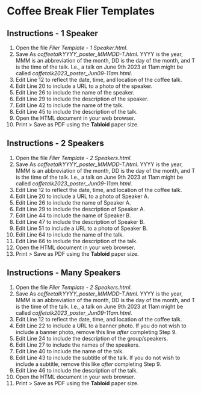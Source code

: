 # Coffee Break Flier Templates

## Instructions - 1 Speaker
1. Open the file *Flier Template - 1 Speaker.html*.
2. Save As *coffeetalkYYYY_poster_MMMDD-T.html*. YYYY is the year, MMM is an abbreviation of the month, DD is the day of the month, and T is the time of the talk. I.e., a talk on June 9th 2023 at 11am might be called *coffetalk2023_poster_Jun09-11am.html*.
3. Edit Line 12 to reflect the date, time, and location of the coffee talk.
4. Edit Line 20 to include a URL to a photo of the speaker.
5. Edit Line 26 to include the name of the speaker.
6. Edit Line 29 to include the description of the speaker.
7. Edit Line 42 to include the name of the talk.
8. Edit Line 45 to include the description of the talk.
9. Open the HTML document in your web browser.
10. Print > Save as PDF using the **Tabloid** paper size.

## Instructions - 2 Speakers
1. Open the file *Flier Template - 2 Speakers.html*.
2. Save As *coffeetalkYYYY_poster_MMMDD-T.html*. YYYY is the year, MMM is an abbreviation of the month, DD is the day of the month, and T is the time of the talk. I.e., a talk on June 9th 2023 at 11am might be called *coffetalk2023_poster_Jun09-11am.html*.
3. Edit Line 12 to reflect the date, time, and location of the coffee talk.
4. Edit Line 20 to include a URL to a photo of Speaker A.
5. Edit Line 26 to include the name of Speaker A.
6. Edit Line 29 to include the description of Speaker A.
7. Edit Line 44 to include the name of Speaker B.
8. Edit Line 47 to include the description of Speaker B.
9. Edit Line 51 to include a URL to a photo of Speaker B.
10. Edit Line 64 to include the name of the talk.
11. Edit Line 66 to include the description of the talk.
12. Open the HTML document in your web browser.
13. Print > Save as PDF using the **Tabloid** paper size.

## Instructions - Many Speakers
1. Open the file *Flier Template - 2 Speakers.html*.
2. Save As *coffeetalkYYYY_poster_MMMDD-T.html*. YYYY is the year, MMM is an abbreviation of the month, DD is the day of the month, and T is the time of the talk. I.e., a talk on June 9th 2023 at 11am might be called *coffetalk2023_poster_Jun09-11am.html*.
3. Edit Line 12 to reflect the date, time, and location of the coffee talk.
4. Edit Line 22 to include a URL to a banner photo. If you do not wish to include a banner photo, remove this line *after* completing Step 9.
5. Edit Line 24 to include the description of the group/speakers.
6. Edit Line 27 to include the names of the speakers.
7. Edit Line 40 to include the name of the talk.
8. Edit Line 43 to include the subtitle of the talk. If you do not wish to include a subtitle, remove this like *after* completing Step 9.
9. Edit Line 46 to include the description of the talk.
10. Open the HTML document in your web browser.
11. Print > Save as PDF using the **Tabloid** paper size.
